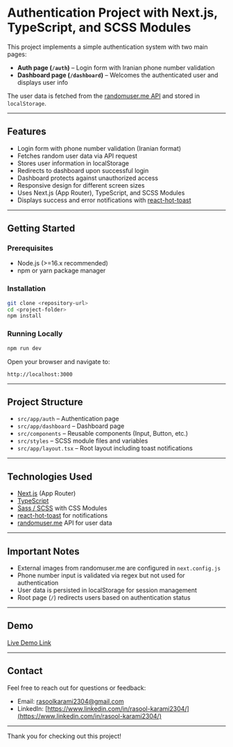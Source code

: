 
# Authentication Project with Next.js, TypeScript, and SCSS Modules

This project implements a simple authentication system with two main pages:

- **Auth page (`/auth`)** – Login form with Iranian phone number validation  
- **Dashboard page (`/dashboard`)** – Welcomes the authenticated user and displays user info

The user data is fetched from the [randomuser.me API](https://randomuser.me) and stored in `localStorage`.

---

## Features

- Login form with phone number validation (Iranian format)  
- Fetches random user data via API request  
- Stores user information in localStorage  
- Redirects to dashboard upon successful login  
- Dashboard protects against unauthorized access  
- Responsive design for different screen sizes  
- Uses Next.js (App Router), TypeScript, and SCSS Modules  
- Displays success and error notifications with [react-hot-toast](https://react-hot-toast.com)

---

## Getting Started

### Prerequisites

- Node.js (>=16.x recommended)  
- npm or yarn package manager

### Installation

```bash
git clone <repository-url>
cd <project-folder>
npm install
````

### Running Locally

```bash
npm run dev
```

Open your browser and navigate to:

```
http://localhost:3000
```

---

## Project Structure

* `src/app/auth` – Authentication page
* `src/app/dashboard` – Dashboard page
* `src/components` – Reusable components (Input, Button, etc.)
* `src/styles` – SCSS module files and variables
* `src/app/layout.tsx` – Root layout including toast notifications

---

## Technologies Used

* [Next.js](https://nextjs.org) (App Router)
* [TypeScript](https://www.typescriptlang.org)
* [Sass / SCSS](https://sass-lang.com) with CSS Modules
* [react-hot-toast](https://react-hot-toast.com) for notifications
* [randomuser.me](https://randomuser.me) API for user data

---

## Important Notes

* External images from randomuser.me are configured in `next.config.js`
* Phone number input is validated via regex but not used for authentication
* User data is persisted in localStorage for session management
* Root page (`/`) redirects users based on authentication status

---

## Demo

[Live Demo Link](https://your-demo-url-here.com)

---

## Contact

Feel free to reach out for questions or feedback:

* Email: [rasoolkarami2304@gmail.com](mailto:rasoolkarami2304@gmail.com)
* LinkedIn: [https://www.linkedin.com/in/rasool-karami2304/](https://www.linkedin.com/in/rasool-karami2304/)

---

Thank you for checking out this project!
